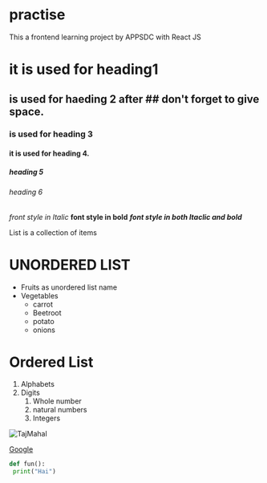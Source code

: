 # practise
This a frontend learning project by APPSDC with React JS
# it is used for heading1
## is used for haeding 2 after ## don't forget to give space.
### is used for heading 3
#### it is used for heading 4.
##### heading 5
###### heading 6

*front style in Italic*
**font style in bold**
***font style in both Itaclic and bold***

List is a collection of items

# UNORDERED LIST
* Fruits as unordered list name
* Vegetables 
  * carrot
  * Beetroot
  * potato
  * onions

# Ordered List
1. Alphabets
2. Digits
    1. Whole number
    2. natural numbers
    3. Integers

![TajMahal](https://image.shutterstock.com/image-photo/tajmahal-blue-light-shade-full-260nw-1502937662.jpg)

[Google](https://www.google.com/)

~~~python
def fun():
 print("Hai")
 ~~~
  
